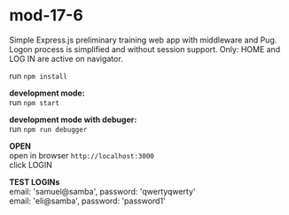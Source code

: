 # mod-17-6
Simple Express.js preliminary training web app with middleware and Pug. Logon process is simplified and without session support. Only: HOME and LOG IN are active on navigator.

run `npm install`  

**development mode:**  
run `npm start`  

**development mode with debuger:**  
run `npm run debugger`  

**OPEN**  
open in browser `http://localhost:3000`  
click LOGIN

**TEST LOGINs**  
email: 'samuel@samba', password: 'qwertyqwerty'  
email: 'eli@samba', password: 'password1'
